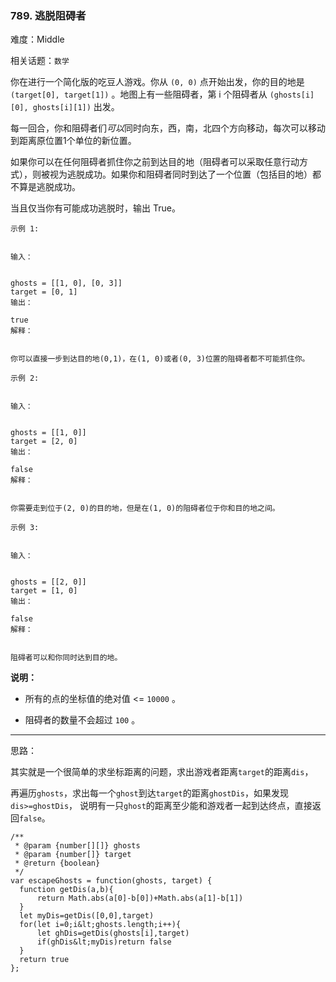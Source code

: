 ### 789. 逃脱阻碍者

难度：Middle

相关话题：`数学`

你在进行一个简化版的吃豆人游戏。你从 `(0, 0)` 点开始出发，你的目的地是 `(target[0], target[1])` 。地图上有一些阻碍者，第 i 个阻碍者从 `(ghosts[i][0], ghosts[i][1])` 出发。



每一回合，你和阻碍者们*可以*同时向东，西，南，北四个方向移动，每次可以移动到距离原位置1个单位的新位置。



如果你可以在任何阻碍者抓住你之前到达目的地（阻碍者可以采取任意行动方式），则被视为逃脱成功。如果你和阻碍者同时到达了一个位置（包括目的地）都不算是逃脱成功。



当且仅当你有可能成功逃脱时，输出 True。





```
示例 1:


输入：

 
ghosts = [[1, 0], [0, 3]]
target = [0, 1]
输出：

true
解释：


你可以直接一步到达目的地(0,1)，在(1, 0)或者(0, 3)位置的阻碍者都不可能抓住你。 

```



```
示例 2:


输入：

 
ghosts = [[1, 0]]
target = [2, 0]
输出：

false
解释：


你需要走到位于(2, 0)的目的地，但是在(1, 0)的阻碍者位于你和目的地之间。 

```



```
示例 3:


输入：

 
ghosts = [[2, 0]]
target = [1, 0]
输出：

false
解释：


阻碍者可以和你同时达到目的地。 

```

 **说明：** 





* 所有的点的坐标值的绝对值 &lt;= `10000` 。

* 阻碍者的数量不会超过 `100` 。






-----

思路：

其实就是一个很简单的求坐标距离的问题，求出游戏者距离`target`的距离`dis`，

再遍历`ghosts`，求出每一个`ghost`到达`target`的距离`ghostDis`，如果发现`dis>=ghostDis`，
说明有一只`ghost`的距离至少能和游戏者一起到达终点，直接返回`false`。




```
/**
 * @param {number[][]} ghosts
 * @param {number[]} target
 * @return {boolean}
 */
var escapeGhosts = function(ghosts, target) {
  function getDis(a,b){
      return Math.abs(a[0]-b[0])+Math.abs(a[1]-b[1])
  }
  let myDis=getDis([0,0],target)
  for(let i=0;i&lt;ghosts.length;i++){
      let ghDis=getDis(ghosts[i],target)
      if(ghDis&lt;myDis)return false
  }
  return true
};



```
